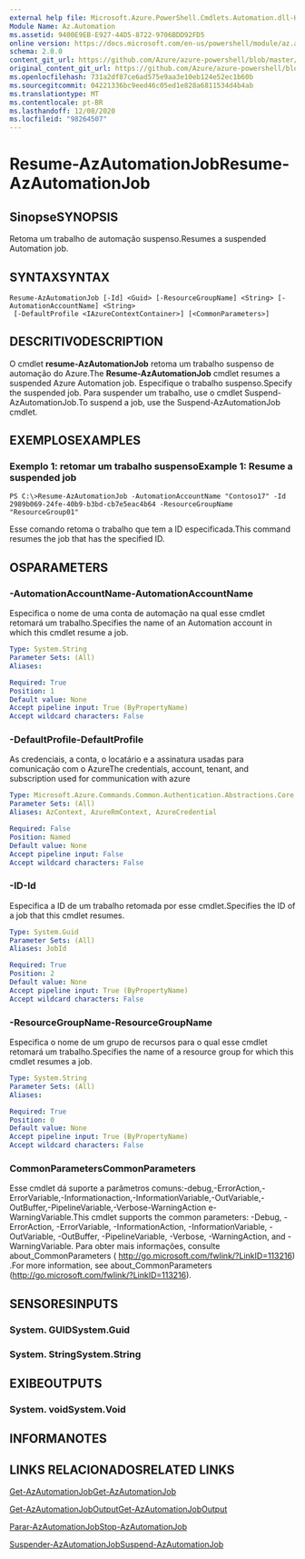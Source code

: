 ```yaml
---
external help file: Microsoft.Azure.PowerShell.Cmdlets.Automation.dll-Help.xml
Module Name: Az.Automation
ms.assetid: 9400E9EB-E927-44D5-8722-9706BDD92FD5
online version: https://docs.microsoft.com/en-us/powershell/module/az.automation/resume-azautomationjob
schema: 2.0.0
content_git_url: https://github.com/Azure/azure-powershell/blob/master/src/Automation/Automation/help/Resume-AzAutomationJob.md
original_content_git_url: https://github.com/Azure/azure-powershell/blob/master/src/Automation/Automation/help/Resume-AzAutomationJob.md
ms.openlocfilehash: 731a2df87ce6ad575e9aa3e10eb124e52ec1b60b
ms.sourcegitcommit: 04221336bc9eed46c05ed1e828a6811534d4b4ab
ms.translationtype: MT
ms.contentlocale: pt-BR
ms.lasthandoff: 12/08/2020
ms.locfileid: "98264507"
---
```

# <span data-ttu-id="478b3-101">Resume-AzAutomationJob</span><span class="sxs-lookup"><span data-stu-id="478b3-101">Resume-AzAutomationJob</span></span>

## <span data-ttu-id="478b3-102">Sinopse</span><span class="sxs-lookup"><span data-stu-id="478b3-102">SYNOPSIS</span></span>
<span data-ttu-id="478b3-103">Retoma um trabalho de automação suspenso.</span><span class="sxs-lookup"><span data-stu-id="478b3-103">Resumes a suspended Automation job.</span></span>

## <span data-ttu-id="478b3-104">SYNTAX</span><span class="sxs-lookup"><span data-stu-id="478b3-104">SYNTAX</span></span>

```
Resume-AzAutomationJob [-Id] <Guid> [-ResourceGroupName] <String> [-AutomationAccountName] <String>
 [-DefaultProfile <IAzureContextContainer>] [<CommonParameters>]
```

## <span data-ttu-id="478b3-105">DESCRITIVO</span><span class="sxs-lookup"><span data-stu-id="478b3-105">DESCRIPTION</span></span>
<span data-ttu-id="478b3-106">O cmdlet **resume-AzAutomationJob** retoma um trabalho suspenso de automação do Azure.</span><span class="sxs-lookup"><span data-stu-id="478b3-106">The **Resume-AzAutomationJob** cmdlet resumes a suspended Azure Automation job.</span></span>
<span data-ttu-id="478b3-107">Especifique o trabalho suspenso.</span><span class="sxs-lookup"><span data-stu-id="478b3-107">Specify the suspended job.</span></span>
<span data-ttu-id="478b3-108">Para suspender um trabalho, use o cmdlet Suspend-AzAutomationJob.</span><span class="sxs-lookup"><span data-stu-id="478b3-108">To suspend a job, use the Suspend-AzAutomationJob cmdlet.</span></span>

## <span data-ttu-id="478b3-109">EXEMPLOS</span><span class="sxs-lookup"><span data-stu-id="478b3-109">EXAMPLES</span></span>

### <span data-ttu-id="478b3-110">Exemplo 1: retomar um trabalho suspenso</span><span class="sxs-lookup"><span data-stu-id="478b3-110">Example 1: Resume a suspended job</span></span>
```
PS C:\>Resume-AzAutomationJob -AutomationAccountName "Contoso17" -Id 2989b069-24fe-40b9-b3bd-cb7e5eac4b64 -ResourceGroupName "ResourceGroup01"
```

<span data-ttu-id="478b3-111">Esse comando retoma o trabalho que tem a ID especificada.</span><span class="sxs-lookup"><span data-stu-id="478b3-111">This command resumes the job that has the specified ID.</span></span>

## <span data-ttu-id="478b3-112">OS</span><span class="sxs-lookup"><span data-stu-id="478b3-112">PARAMETERS</span></span>

### <span data-ttu-id="478b3-113">-AutomationAccountName</span><span class="sxs-lookup"><span data-stu-id="478b3-113">-AutomationAccountName</span></span>
<span data-ttu-id="478b3-114">Especifica o nome de uma conta de automação na qual esse cmdlet retomará um trabalho.</span><span class="sxs-lookup"><span data-stu-id="478b3-114">Specifies the name of an Automation account in which this cmdlet resume a job.</span></span>

```yaml
Type: System.String
Parameter Sets: (All)
Aliases:

Required: True
Position: 1
Default value: None
Accept pipeline input: True (ByPropertyName)
Accept wildcard characters: False
```

### <span data-ttu-id="478b3-115">-DefaultProfile</span><span class="sxs-lookup"><span data-stu-id="478b3-115">-DefaultProfile</span></span>
<span data-ttu-id="478b3-116">As credenciais, a conta, o locatário e a assinatura usadas para comunicação com o Azure</span><span class="sxs-lookup"><span data-stu-id="478b3-116">The credentials, account, tenant, and subscription used for communication with azure</span></span>

```yaml
Type: Microsoft.Azure.Commands.Common.Authentication.Abstractions.Core.IAzureContextContainer
Parameter Sets: (All)
Aliases: AzContext, AzureRmContext, AzureCredential

Required: False
Position: Named
Default value: None
Accept pipeline input: False
Accept wildcard characters: False
```

### <span data-ttu-id="478b3-117">-ID</span><span class="sxs-lookup"><span data-stu-id="478b3-117">-Id</span></span>
<span data-ttu-id="478b3-118">Especifica a ID de um trabalho retomada por esse cmdlet.</span><span class="sxs-lookup"><span data-stu-id="478b3-118">Specifies the ID of a job that this cmdlet resumes.</span></span>

```yaml
Type: System.Guid
Parameter Sets: (All)
Aliases: JobId

Required: True
Position: 2
Default value: None
Accept pipeline input: True (ByPropertyName)
Accept wildcard characters: False
```

### <span data-ttu-id="478b3-119">-ResourceGroupName</span><span class="sxs-lookup"><span data-stu-id="478b3-119">-ResourceGroupName</span></span>
<span data-ttu-id="478b3-120">Especifica o nome de um grupo de recursos para o qual esse cmdlet retomará um trabalho.</span><span class="sxs-lookup"><span data-stu-id="478b3-120">Specifies the name of a resource group for which this cmdlet resumes a job.</span></span>

```yaml
Type: System.String
Parameter Sets: (All)
Aliases:

Required: True
Position: 0
Default value: None
Accept pipeline input: True (ByPropertyName)
Accept wildcard characters: False
```

### <span data-ttu-id="478b3-121">CommonParameters</span><span class="sxs-lookup"><span data-stu-id="478b3-121">CommonParameters</span></span>
<span data-ttu-id="478b3-122">Esse cmdlet dá suporte a parâmetros comuns:-debug,-ErrorAction,-ErrorVariable,-Informationaction,-InformationVariable,-OutVariable,-OutBuffer,-PipelineVariable,-Verbose-WarningAction e-WarningVariable.</span><span class="sxs-lookup"><span data-stu-id="478b3-122">This cmdlet supports the common parameters: -Debug, -ErrorAction, -ErrorVariable, -InformationAction, -InformationVariable, -OutVariable, -OutBuffer, -PipelineVariable, -Verbose, -WarningAction, and -WarningVariable.</span></span> <span data-ttu-id="478b3-123">Para obter mais informações, consulte about_CommonParameters ( http://go.microsoft.com/fwlink/?LinkID=113216) .</span><span class="sxs-lookup"><span data-stu-id="478b3-123">For more information, see about_CommonParameters (http://go.microsoft.com/fwlink/?LinkID=113216).</span></span>

## <span data-ttu-id="478b3-124">SENSORES</span><span class="sxs-lookup"><span data-stu-id="478b3-124">INPUTS</span></span>

### <span data-ttu-id="478b3-125">System. GUID</span><span class="sxs-lookup"><span data-stu-id="478b3-125">System.Guid</span></span>

### <span data-ttu-id="478b3-126">System. String</span><span class="sxs-lookup"><span data-stu-id="478b3-126">System.String</span></span>

## <span data-ttu-id="478b3-127">EXIBE</span><span class="sxs-lookup"><span data-stu-id="478b3-127">OUTPUTS</span></span>

### <span data-ttu-id="478b3-128">System. void</span><span class="sxs-lookup"><span data-stu-id="478b3-128">System.Void</span></span>

## <span data-ttu-id="478b3-129">INFORMA</span><span class="sxs-lookup"><span data-stu-id="478b3-129">NOTES</span></span>

## <span data-ttu-id="478b3-130">LINKS RELACIONADOS</span><span class="sxs-lookup"><span data-stu-id="478b3-130">RELATED LINKS</span></span>

[<span data-ttu-id="478b3-131">Get-AzAutomationJob</span><span class="sxs-lookup"><span data-stu-id="478b3-131">Get-AzAutomationJob</span></span>](./Get-AzAutomationJob.md)

[<span data-ttu-id="478b3-132">Get-AzAutomationJobOutput</span><span class="sxs-lookup"><span data-stu-id="478b3-132">Get-AzAutomationJobOutput</span></span>](./Get-AzAutomationJobOutput.md)

[<span data-ttu-id="478b3-133">Parar-AzAutomationJob</span><span class="sxs-lookup"><span data-stu-id="478b3-133">Stop-AzAutomationJob</span></span>](./Stop-AzAutomationJob.md)

[<span data-ttu-id="478b3-134">Suspender-AzAutomationJob</span><span class="sxs-lookup"><span data-stu-id="478b3-134">Suspend-AzAutomationJob</span></span>](./Suspend-AzAutomationJob.md)


